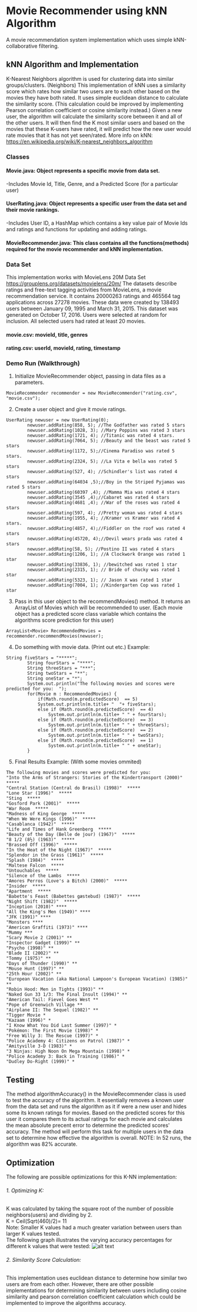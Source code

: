 # Movie Recommender using kNN Algorithm	

A movie recommendation system implementation which uses simple kNN-collaborative filtering.  
## kNN Algorithm and Implementation
K-Nearest Neighbors algorithm is used for clustering data into similar groups/clusters. (Neighbors) 
This implementation of kNN uses a similarity score which rates how similar two users are to each other based on the movies they have both rated. It uses simple euclidean distance to calculate the similarity score. (This calculation could be  improved by implementing Pearson correlation coefficient or cosine similarity instead.) 
Given a new user, the algorithm will calculate the similarity score between it and all of the other users. It will then find the K most similar users and based on the movies that these K-users have rated, it will predict how the new user would rate movies that it has not yet seen/rated. 
More info on kNN: https://en.wikipedia.org/wiki/K-nearest_neighbors_algorithm
### Classes 
#### Movie.java: Object represents a specific movie from data set. 
-Includes Movie Id, Title, Genre, and a Predicted Score (for a particular user) 
#### UserRating.java: Object represents a specific user from the data set and their movie rankings.  
-Includes User ID, a HashMap which contains a key value pair of Movie Ids and ratings and functions for updating and adding ratings. 
#### MovieRecommender.java: This class contains all the functions(methods) required for the movie recommender and kNN implementation. 
### Data Set
This implementation works with MovieLens 20M Data Set https://grouplens.org/datasets/movielens/20m/
The datasets describe ratings and free-text tagging activities from MovieLens, a movie recommendation service. It contains 20000263 ratings and 465564 tag applications across 27278 movies. These data were created by 138493 users between January 09, 1995 and March 31, 2015. This dataset was generated on October 17, 2016. Users were selected at random for inclusion. All selected users had rated at least 20 movies.
#### movie.csv: movieId, title, genres
#### rating.csv: userId, movieId, rating, timestamp

### Demo Run (Walkthrough)

1. Initialize MovieRecommender object, passing in data files as a parameters. 

```
MovieRecommender recommender = new MovieRecommender("rating.csv", "movie.csv"); 
```
2. Create a user object and give it movie ratings.  
```
UserRating newuser = new UserRating(0); 
		newuser.addRating(858, 5); //The Godfather was rated 5 stars
		newuser.addRating(1028, 3); //Mary Poppins was rated 3 stars
		newuser.addRating(1721, 4); //Titanic was rated 4 stars. 
		newuser.addRating(7064, 5); //Beauty and the beast was rated 5 stars 
		newuser.addRating(1172, 5);//Cinema Paradiso was rated 5 stars. 
		newuser.addRating(2324, 5); //La Vita e bella was rated 5 stars
		newuser.addRating(527, 4); //Schindler's list was rated 4 stars
		newuser.addRating(64034 ,5);//Boy in the Striped Pyjamas was rated 5 stars
		newuser.addRating(60397 ,4); //Mamma Mia was rated 4 stars
		newuser.addRating(3545 ,4);//Cabaret was rated 4 stars
		newuser.addRating(4681 ,4); //War of the roses was rated 4 stars
		newuser.addRating(597, 4); //Pretty woman was rated 4 stars
		newuser.addRating(1955, 4); //Kramer vs Kramer was rated 4 stars.
		newuser.addRating(4857, 4);//Fiddler on the roof was rated 4 stars
		newuser.addRating(45720, 4);//Devil wears prada was rated 4 stars
		newuser.addRating(58, 5); //Postino II was rated 4 stars 
		newuser.addRating(1206, 1); //A Clockwork Orange was rated 1 star
		newuser.addRating(33836, 1); //bewitched was rated 1 star
		newuser.addRating(2315, 1); // Bride of chucky was rated 1 star
		newuser.addRating(5323, 1); // Jason X was rated 1 star
		newuser.addRating(7004, 1); //Kindergarten Cop was rated 1 star
```
3. Pass in this user object to the recommendMovies() method. It returns an ArrayList of Movies which will be recommended to user. (Each movie object has a predicted score class variable which contains the algorithms score prediction for this user) 
```
ArrayList<Movie> RecommendedMovies = recommender.recommendMovies(newuser); 	
```
4. Do something with movie data. (Print out etc.) 
Example: 
```
String fiveStars = "*****"; 
		String fourStars = "****"; 
		String threeStars = "***";
		String twoStars = "**"; 
		String oneStar = "*"; 
		System.out.println("The following movies and scores were predicted for you:  "); 
		for(Movie m : RecommendedMovies) {
			if(Math.round(m.predictedScore)  == 5)
			System.out.println(m.title+ "  "+ fiveStars); 
			else if (Math.round(m.predictedScore)  == 4)
				System.out.println(m.title+ " " + fourStars); 	
			else if (Math.round(m.predictedScore)  == 3)
				System.out.println(m.title+ " " + threeStars); 
			else if (Math.round(m.predictedScore)  == 2)
				System.out.println(m.title+ " " + twoStars); 
			else if (Math.round(m.predictedScore)  == 1)
				System.out.println(m.title+ " " + oneStar); 
		}
```
5. Final Results Example: (With some movies ommited)  
```
The following movies and scores were predicted for you: 
"Into the Arms of Strangers: Stories of the Kindertransport (2000)"  *****
"Central Station (Central do Brasil) (1998)"  *****
"Lone Star (1996)"  *****
"Sting  *****
"Gosford Park (2001)"  *****
"War Room  *****
"Madness of King George  *****
"When We Were Kings (1996)"  *****
"Casablanca (1942)"  *****
"Life and Times of Hank Greenberg  *****
"Beauty of the Day (Belle de jour) (1967)"  *****
"8 1/2 (8½) (1963)"  *****
"Brassed Off (1996)"  *****
"In the Heat of the Night (1967)"  *****
"Splendor in the Grass (1961)"  *****
"Splash (1984)"  *****
"Maltese Falcon  *****
"Untouchables  *****
"Silence of the Lambs  *****
"Amores Perros (Love's a Bitch) (2000)"  *****
"Insider  *****
"Apartment  *****
"Babette's Feast (Babettes gæstebud) (1987)"  *****
"Night Shift (1982)"  *****
"Inception (2010)" ****
"All the King's Men (1949)" ****
"JFK (1991)" ****
"Monsters ****
"American Graffiti (1973)" ****
"Mummy ***
"Scary Movie 2 (2001)" **
"Inspector Gadget (1999)" **
"Psycho (1998)" **
"Blade II (2002)" **
"Tommy (1975)" **
"Days of Thunder (1990)" **
"Mouse Hunt (1997)" **
"25th Hour (2002)" **
"European Vacation (aka National Lampoon's European Vacation) (1985)" **
"Robin Hood: Men in Tights (1993)" **
"Naked Gun 33 1/3: The Final Insult (1994)" **
"American Tail: Fievel Goes West **
"Pope of Greenwich Village **
"Airplane II: The Sequel (1982)" **
"Tigger Movie *
"Kazaam (1996)" *
"I Know What You Did Last Summer (1997)" *
"Pokémon: The First Movie (1998)" *
"Free Willy 3: The Rescue (1997)" *
"Police Academy 4: Citizens on Patrol (1987)" *
"Amityville 3-D (1983)" *
"3 Ninjas: High Noon On Mega Mountain (1998)" *
"Police Academy 3: Back in Training (1986)" *
"Dudley Do-Right (1999)" *
```
## Testing

The method algorithmAccuracy() in the MovieRecommender class is used to test the accuracy of the algorithm. It essentially removes a known user from the data set and runs the algorithm as it if were a new user and hides some its known ratings for movies. Based on the predicted scores for this user it compares them to its actual ratings for each movie and calculates the mean absolute precent error to determine the predicted scores' accuracy. The method will perform this task for multiple users in the data set to determine how effective the algorithm is overall. 
NOTE: In 52 runs, the algorithm was 82% accurate. 

## Optimization
The following are possible optimizations for this K-NN implementation:
###### 1. Optimizing K:
K was calculated by taking the square root of the number of possible neighbors(users) and dividing by 2.<br />
K = Ceil(Sqrt(460)/2)= 11<br />
Note: Smaller K values had a much greater variation between users than larger K values tested. <br />
The following graph illustrates the varying accuracy percentages for different k values that were tested:
![alt text](https://github.com/jdsada30/MovieRecommender/blob/master/K-Value-Accuracy.png)
###### 2. Similarity Score Calculation:
This implementation uses euclidean distance to determine how similar two users are from each other. However, there are other possible implementations for determining similarity between users including cosine similarity and pearson correlation coefficient calculation which could be implemented to improve the algorithms accuracy. 






